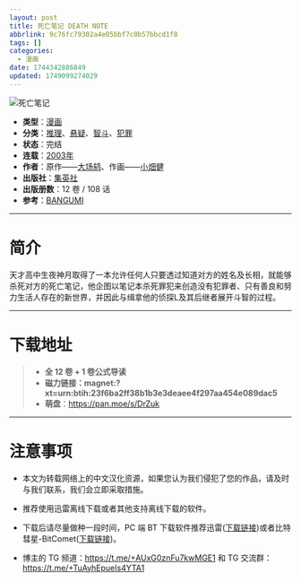 ```yaml
---
layout: post
title: 死亡笔记 DEATH NOTE
abbrlink: 9c76fc79302a4e05bbf7c0b57bbcd1f8
tags: []
categories:
  - 漫画
date: 1744342886849
updated: 1749099274029
---
```


![死亡笔记](https://ipfs.io/ipfs/QmT9JutazuAjNyMRkVm4oZuM8CHVwmzCy64guFouqNWD3e?filename=_DEATHNOTE.jpg)

- **类型**：[漫画](/index.php/category/漫画)
- **分类**：[推理](/index.php/category/推理)、[悬疑](/index.php/category/悬疑)、[智斗](/index.php/category/智斗)、[犯罪](/index.php/category/犯罪)
- **状态**：完结
- **连载**：[2003年](/index.php/category/2003年)
- **作者**：原作——[大场鸫](/index.php/category/大场鸫)、作画——[小畑健](/index.php/category/小畑健)
- **出版社**：[集英社](/index.php/category/集英社)
- **出版册数**：12 卷 / 108 话
- **参考**：[BANGUMI](https://bangumi.tv/subject/1687)

***

# 简介

天才高中生夜神月取得了一本允许任何人只要透过知道对方的姓名及长相，就能够杀死对方的死亡笔记，他企图以笔记本杀死罪犯来创造没有犯罪者、只有善良和努力生活人存在的新世界，并因此与缉拿他的侦探L及其后继者展开斗智的过程。

***

# 下载地址

> - **全 12 卷 + 1 卷公式导读**
> - **磁力链接：magnet:?xt=urn:btih:23f6ba2ff38b1b3e3deaee4f297aa454e089dac5**
> - **萌盘**：<https://pan.moe/s/DrZuk>

***

# 注意事项

- 本文为转载网络上的中文汉化资源，如果您认为我们侵犯了您的作品，请及时与我们联系，我们会立即采取措施。

- 推荐使用迅雷离线下载或者其他支持离线下载的软件。

- 下载后请尽量做种一段时间，PC 端 BT 下载软件推荐迅雷([下载链接](https://drive.aqua-aria.company/s/le27j7))或者比特彗星-BitComet([下载链接](https://pan.lanzouj.com/b073c7g4f))。

- 博主的 TG 频道：<https://t.me/+AUxG0znFu7kwMGE1> 和 TG 交流群：<https://t.me/+TuAyhEpueIs4YTA1>
